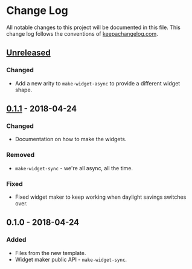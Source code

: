 # Change Log
All notable changes to this project will be documented in this file. This change log follows the conventions of [keepachangelog.com](http://keepachangelog.com/).

## [Unreleased]
### Changed
- Add a new arity to `make-widget-async` to provide a different widget shape.

## [0.1.1] - 2018-04-24
### Changed
- Documentation on how to make the widgets.

### Removed
- `make-widget-sync` - we're all async, all the time.

### Fixed
- Fixed widget maker to keep working when daylight savings switches over.

## 0.1.0 - 2018-04-24
### Added
- Files from the new template.
- Widget maker public API - `make-widget-sync`.

[Unreleased]: https://github.com/your-name/combs/compare/0.1.1...HEAD
[0.1.1]: https://github.com/your-name/combs/compare/0.1.0...0.1.1
